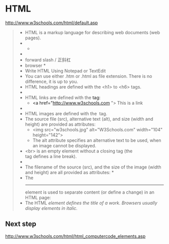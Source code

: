 HTML
===

http://www.w3schools.com/html/default.asp

> * HTML is a markup language for describing web documents (web pages).
> * 
>   * 
> * 
> * forward slash / 正斜杠
> * browser 
>   * 
> * Write HTML Using Notepad or TextEdit
> * You can use either .htm or .html as file extension. There is no difference, it is up to you.
> * HTML headings are defined with the \<h1> to \<h6> tags.
> * 
> * HTML links are defined with the <a> tag:
>   * \<a href="http://www.w3schools.com "> This is a link</a>
> * 
> * HTML images are defined with the <img> tag.
> * The source file (src), alternative text (alt), and size (width and height) are provided as attributes:
>   * \<img src="w3schools.jpg" alt="W3Schools.com" width="104" height="142">
>   * The alt attribute specifies an alternative text to be used, when an image cannot be displayed.
> * \<br> is an empty element without a closing tag (the <br> tag defines a line break).
> * 
> * The filename of the source (src), and the size of the image (width and height) are all provided as attributes:
>   * 
> * The <hr> element is used to separate content (or define a change) in an HTML page:
> * The HTML <cite> element defines the title of a work. Browsers usually display <cite> elements in italic.

## Next step
http://www.w3schools.com/html/html_computercode_elements.asp
